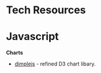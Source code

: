 Tech Resources
==============


Javascript
==========

**Charts**
* [dimplejs](http://dimplejs.org/) - refined D3 chart libary.
